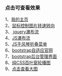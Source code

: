 ### 点击可查看效果<br>
1、[我的主页](https://sunronglang.github.io/My-Page/index.html)<br>
2、[鼠标控制图片转速转向](http://htmlpreview.github.io/?https://sunronglang.github.io/My-Project/project--2/index.html)<br>
3、[	jquery瀑布流](http://htmlpreview.github.io/?https://sunronglang.github.io/My-Project/project--3/index.html)<br>
4、[JS瀑布流](http://htmlpreview.github.io/?https://sunronglang.github.io/My-Project/project--4/index.html)<br>
5、[JS手风琴折叠菜单](http://htmlpreview.github.io/?https://sunronglang.github.io/My-Project/project--5/index.html)<br>
6、[bootstrap自适应官网](http://htmlpreview.github.io/?https://sunronglang.github.io/My-Project/project--6/index.html)<br>
7、[bootstrap后台管理界面](http://htmlpreview.github.io/?https://sunronglang.github.io/My-Project/project--7/index.html)<br>
8、[纯CSS百叶窗轮播图](http://htmlpreview.github.io/?https://sunronglang.github.io/My-Project/project--8/index.html)<br>
9、[点击查看大图](http://htmlpreview.github.io/?https://sunronglang.github.io/My-Project/project--9/index.html)<br>

